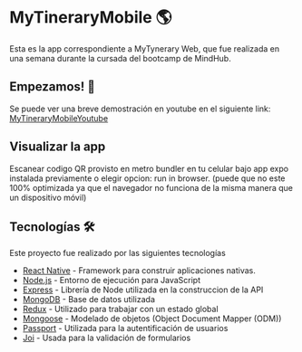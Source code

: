 # MyTineraryMobile 🌎

Esta es la app correspondiente a MyTynerary Web, que fue realizada en una semana durante la cursada del bootcamp de MindHub.

## Empezamos! 🚀

Se puede ver una breve demostración en youtube en el siguiente link: [MyTineraryMobileYoutube](https://youtu.be/KgpqAYs-Dg4)


## Visualizar la app
Escanear codigo QR provisto en metro bundler en tu celular bajo app expo instalada previamente o elegir opcion: run in browser. (puede que no este 100% optimizada ya que el navegador no funciona de la misma manera que un dispositivo móvil)

## Tecnologías 🛠️

Este proyecto fue realizado por las siguientes tecnologías

* [React Native](https://https://reactnative.dev/) - Framework para construir aplicaciones nativas.
* [Node.js](https://nodejs.org/en/) - Entorno de ejecución para JavaScript
* [Express](https://expressjs.com/) - Librería de Node utilizada en la construccion de la API
* [MongoDB](https://www.mongodb.com/) - Base de datos utilizada
* [Redux](https://react-redux.js.org/) -  Utilizado para trabajar con un estado global
* [Mongoose](https://mongoosejs.com/) - Modelado de objetos (Object Document Mapper (ODM))
* [Passport](http://www.passportjs.org/) - Utilizada para la autentificación de usuarios
* [Joi](https://www.npmjs.com/package/joi) - Usada para la validación de formularios
